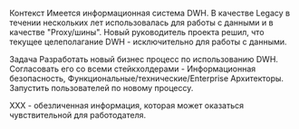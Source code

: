Контекст
Имеется информационная система DWH. В качестве Legacy в течении нескольких лет использовалась для работы с данными и в качестве "Proxy/шины". Новый руководитель проекта решил, что текущее целеполагание DWH - исключительно для работы с данными.

Задача
Разработать новый бизнес процесс по использованию DWH.
Согласовать его со всеми стейкхолдерами - Информационная безопасность, Функциональные/технические/Enterprise Архитекторы.
Запустить пользователей по новому процессу.

XXX - обезличенная информация, которая может оказаться чувствительной для работодателя.